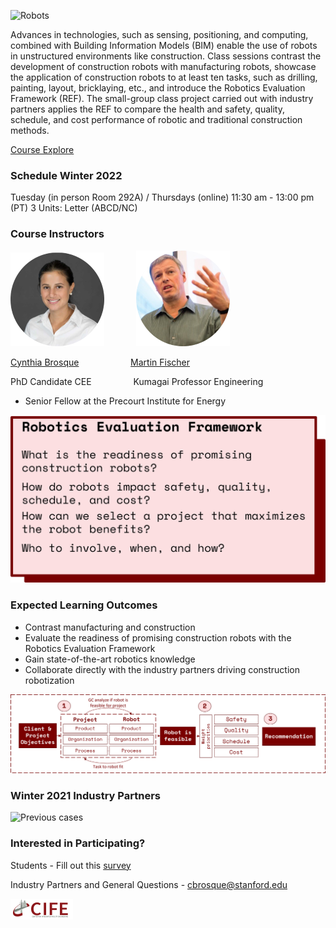 ![Robots](Robots.png)

Advances in technologies, such as sensing, positioning, and computing, combined with Building Information Models (BIM) enable the use of robots in unstructured environments like construction. Class sessions contrast the development of construction robots with manufacturing robots, showcase the application of construction robots to at least ten tasks, such as drilling, painting, layout, bricklaying, etc., and introduce the Robotics Evaluation Framework (REF). The small-group class project carried out with industry partners applies the REF to compare the health and safety, quality, schedule, and cost performance of robotic and traditional construction methods.

[Course Explore](https://explorecourses.stanford.edu/search?view=catalog&filter-coursestatus-Active=on&page=0&catalog=&q=CEE+327%3A+Construction+Robotics&collapse=)

### Schedule Winter 2022

Tuesday (in person Room 292A) / Thursdays (online) 11:30 am - 13:00 pm (PT)
  3 Units: Letter (ABCD/NC)

### Course Instructors

![CB](Cynthia.png)&nbsp;&nbsp;&nbsp;&nbsp;&nbsp;&nbsp;&nbsp;&nbsp;&nbsp;&nbsp;&nbsp;&nbsp;&nbsp;![MF](martin.png)

[Cynthia Brosque](https://www.linkedin.com/in/cbrosque/)&nbsp;&nbsp;&nbsp;&nbsp;&nbsp;&nbsp;&nbsp;&nbsp;&nbsp;&nbsp;&nbsp;&nbsp;&nbsp;&nbsp;&nbsp;&nbsp;&nbsp;&nbsp;&nbsp;&nbsp;&nbsp;[Martin Fischer](https://www.linkedin.com/in/martin-fischer-5b314)

PhD Candidate CEE &nbsp;&nbsp;&nbsp;&nbsp;&nbsp;&nbsp;&nbsp;&nbsp;&nbsp;&nbsp;&nbsp;&nbsp;&nbsp;&nbsp;&nbsp; Kumagai Professor Engineering

- Senior Fellow at the Precourt Institute for Energy

![RQ](Picture2.png)

### Expected Learning Outcomes

- Contrast manufacturing and construction
- Evaluate the readiness of promising construction robots with the Robotics Evaluation Framework
- Gain state-of-the-art robotics knowledge
- Collaborate directly with the industry partners driving construction robotization

![REF](Picture3.png)

### Winter 2021 Industry Partners

![Previous cases](Picture1.png)

### Interested in Participating?

Students - Fill out this [survey](https://forms.gle/VFgrKs297nNJDwcS9)

Industry Partners and General Questions - cbrosque@stanford.edu

![Logo](Capture.PNG)

<!-- https://docs.github.com/en/github/writing-on-github/getting-started-with-writing-and-formatting-on-github/basic-writing-and-formatting-syntax -->

